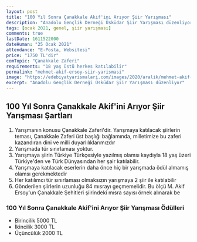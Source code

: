 ```yaml
---
layout: post
title: "100 Yıl Sonra Çanakkale Akif'ini Arıyor Şiir Yarışması"
description: "Anadolu Gençlik Derneği Üsküdar Şiir Yarışması düzenliyor"
tags: [ocak 2021, genel, şiir yarışması]
comments: true
lastDate: 1611522000 
dateHuman: "25 Ocak 2021"
attendance: "E-Posta, Websitesi"
price: "1750 TL'dir"
comTopic: "Çanakkale Zaferi"
requirements: "18 yaş üstü herkes katılabilir"
permalink: "mehmet-akif-ersoy-siir-yarismasi"
image: "https://edebiyatyarismalari.com/images/2020/aralik/mehmet-akif-ersoy-siir-yarismasi.jpg"
excerpt: "Anadolu Gençlik Derneği Üsküdar Şiir Yarışması düzenliyor"
---
```


## 100 Yıl Sonra Çanakkale Akif'ini Arıyor Şiir Yarışması Şartları
1. Yarışmanın konusu Çanakkale Zaferi'dir. Yarışmaya katılacak şiirlerin teması, Çanakkale Zaferi üst başlığı bağlamında, milletimize bu zaferi kazandıran dini ve milli duyarlılıklarımızdır
2. Yarışmada tür sınırlaması yoktur.
3. Yarışmaya şiirin Türkiye Türkçesiyle yazılmış olamsı kaydıyla 18 yaş üzeri Türkiye'den ve Türk Dünyasından her şair katılabilir.
4. Yarışmaya katılacak eserlerin daha önce hiç bir yarışmada ödül almamış olamsı gerekmektedir
5. Her katılımcı tür sınırlaması olmaksızın yarışmaya 2 şiir ile katılabilir
6. Gönderilen şiirlerin uzunluğu 84 mısrayı geçmemelidir. Bu ölçü M. Akif Ersoy'un Çanakkale Şehitleri şiirindeki mısra sayısı örnek alınarak be

### 100 Yıl Sonra Çanakkale Akif'ini Arıyor Şiir Yarışması Ödülleri
- Birincilik 5000 TL
- İkincilik 3000 TL
- Üçüncülük 2000 TL
